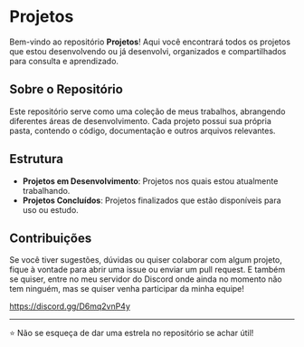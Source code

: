 # Projetos

Bem-vindo ao repositório **Projetos**! Aqui você encontrará todos os projetos que estou desenvolvendo ou já desenvolvi, organizados e compartilhados para consulta e aprendizado.

## Sobre o Repositório

Este repositório serve como uma coleção de meus trabalhos, abrangendo diferentes áreas de desenvolvimento. Cada projeto possui sua própria pasta, contendo o código, documentação e outros arquivos relevantes.

## Estrutura

- **Projetos em Desenvolvimento**: Projetos nos quais estou atualmente trabalhando.
- **Projetos Concluídos**: Projetos finalizados que estão disponíveis para uso ou estudo.

## Contribuições

Se você tiver sugestões, dúvidas ou quiser colaborar com algum projeto, fique à vontade para abrir uma issue ou enviar um pull request. E também se quiser, entre no meu servidor do Discord onde ainda no momento não tem ninguém, mas se quiser venha participar da minha equipe!

https://discord.gg/D6mq2vnP4y

---

⭐ Não se esqueça de dar uma estrela no repositório se achar útil!
